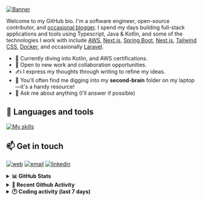 [![Banner](https://raw.githubusercontent.com/wilfriedago/wilfriedago/main/assets/1.png)][website]

Welcome to my GitHub bio. I'm a software engineer, open-source contributor, and [occasional blogger][blog]. I spend my days building full-stack applications and tools using Typescript, Java & Kotlin, and some of the technologies I work with include [AWS](https://aws.amazon.com/fr/), [Next.js](https://nextjs.org/), [Spring Boot](https://spring.io/projects/spring-boot), [Nest.js](https://nestjs.com/), [Tailwind CSS](https://github.com/tailwindlabs/tailwindcss), [Docker](https://www.docker.com/), and occasionally [Laravel](https://laravel.com/).

- 🔭 Currently diving into Kotlin, and AWS certifications.
- 👯 Open to new work and collaboration opportunities.
- ✍️ I express my thoughts through writing to refine my ideas.
- 🧠 You'll often find me digging into my **second-brain** folder on my laptop—it's a handy resource!
- 💬 Ask me about anything (I'll answer if possible)

## 🎨 Languages and tools

[![My skills](https://skillicons.dev/icons?i=typescript,js,nodejs,nest,java,kotlin,spring,python,fastapi,django,aws,docker,vscode,idea,tailwind&perline=15)](https://wilfriedago.dev/about#skills)

## 📫 Get in touch
[![web](https://img.shields.io/badge/WEBSITE-12100E?logo=google-earth&color=282A36)][website]
[![email](https://img.shields.io/badge/MAIL-12100E?logo=mailgun&color=282A36)][mail]
[![linkedin](https://img.shields.io/badge/LINKEDIN-12100E?logo=linkedin&color=282A36)][linkedin]


<details>
  <summary><b>📊 GitHub Stats</b></summary>
	<br/>
	<p align="left">
		<img width="49.5%" src="https://github-readme-stats.vercel.app/api?username=wilfriedago&show_icons=true&count_private=true&title_color=10b981&icon_color=10b981&theme=react&hide_border=true" />
		<img width="49.5%" src="https://streak-stats.demolab.com/?user=wilfriedago&hide_border=true&theme=react&ring=10b981&fire=fff&currStreakNum=fff&sideLabels=10b981&currStreakLabel=10b981&sideNums=fff" />
	</p>
</details>

<details>
  <summary><b>📅 Recent Github Activity</b></summary>
	<br>

<!--RECENT_ACTIVITY:last_update-->
Last Updated: Sunday, April 20th, 2025, 4:17:30 AM
<!--RECENT_ACTIVITY:last_update_end-->

<!--RECENT_ACTIVITY:start-->
1. ⭐ Starred [ulid/spec](https://github.com/ulid/spec)<br>
2. 🔱 Forked [wilfriedago/neondatabase-website](https://github.com/wilfriedago/neondatabase-website) from [neondatabase/website](https://github.com/neondatabase/website)<br>
3. ⭐ Starred [jellydn/zed-101-setup](https://github.com/jellydn/zed-101-setup)<br>
4. ⬆️ Pushed 10 commit(s) to [thewlabs/eslint-config](https://github.com/thewlabs/eslint-config)<br>
5. ⭐ Starred [punkpeye/awesome-mcp-servers](https://github.com/punkpeye/awesome-mcp-servers)<br>
<!--RECENT_ACTIVITY:end-->
</details>

<details>
  <summary><b>🕐 Coding activity (last 7 days)</b></summary>
	<br>

<!--START_SECTION:waka-->

```python
Total Time: 22 hrs 27 mins

Java         13 hrs 13 mins  ██████████████▓░░░░░░░░░░   58.62 %
SQL          3 hrs 32 mins   ████░░░░░░░░░░░░░░░░░░░░░   15.73 %
TypeScript   2 hrs 14 mins   ██▒░░░░░░░░░░░░░░░░░░░░░░   09.91 %
JavaScript   48 mins         █░░░░░░░░░░░░░░░░░░░░░░░░   03.62 %
CSS          26 mins         ▒░░░░░░░░░░░░░░░░░░░░░░░░   01.96 %
TSConfig     17 mins         ▒░░░░░░░░░░░░░░░░░░░░░░░░   01.26 %
XML          13 mins         ▒░░░░░░░░░░░░░░░░░░░░░░░░   00.99 %
Git          11 mins         ▒░░░░░░░░░░░░░░░░░░░░░░░░   00.85 %
.env file    9 mins          ▒░░░░░░░░░░░░░░░░░░░░░░░░   00.73 %
```

<!--END_SECTION:waka-->
</details>

[website]: https://wilfriedago.dev
[linkedin]: https://linkedin.com/in/wilfriedago
[blog]: https://wilfriedago.dev/blog
[mail]: mailto:me@wilfriedago.dev
